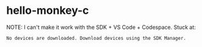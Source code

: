 # hello-monkey-c

NOTE: I can't make it work with the SDK + VS Code + Codespace. Stuck at:

```
No devices are downloaded. Download devices using the SDK Manager.
```
